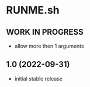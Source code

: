 # RUNME.sh
## **WORK IN PROGRESS**
- allow more then 1 arguments

## 1.0 (2022-09-31)

- initial stable release
